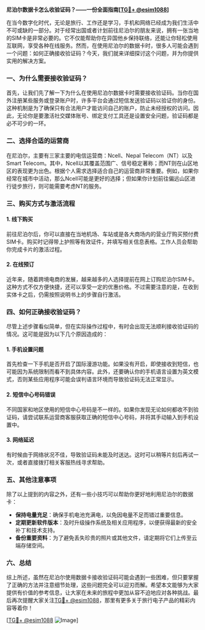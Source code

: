 **尼泊尔数据卡怎么收验证码？——一份全面指南[[TG💪+ @esim1088](https://t.me/s/esim1088)]**

在当今数字化时代，无论是旅行、工作还是学习，手机和网络已经成为我们生活中不可或缺的一部分。对于经常出国或者计划前往尼泊尔的朋友来说，拥有一张当地的SIM卡是非常必要的。它不仅能帮助你在异国他乡保持联络，还能让你轻松使用互联网，享受各种在线服务。然而，在使用尼泊尔的数据卡时，很多人可能会遇到一个问题：如何正确接收验证码？今天，我们就来详细探讨这个问题，并为你提供实用的解决方案。

### 一、为什么需要接收验证码？

首先，让我们先了解一下为什么在使用尼泊尔数据卡时需要接收验证码。当你在国外注册某些服务或登录账户时，许多平台会通过短信发送验证码以验证你的身份。这种机制是为了确保只有合法用户才能访问自己的账户，防止未经授权的访问。因此，无论你是要激活社交媒体账号、绑定支付工具还是设置安全问题，验证码都是必不可少的一环。

### 二、选择合适的运营商

在尼泊尔，主要有三家主要的电信运营商：Ncell、Nepal Telecom（NT）以及Smart Telecom。其中，Ncell以其覆盖范围广、信号稳定著称；而NT则在山区地区的表现更为出色。根据个人需求选择适合自己的运营商非常重要。例如，如果你经常在城市中活动，那么Ncell可能是更好的选择；但如果你计划前往偏远山区进行徒步旅行，则可能需要考虑NT的服务。

### 三、购买方式与激活流程

#### 1. 线下购买
前往尼泊尔后，你可以直接在当地机场、车站或是各大商场内的营业厅购买预付费SIM卡。购买时记得带上护照等有效证件，并填写相关信息表格。工作人员会帮助你完成卡片的激活过程。

#### 2. 在线预订
近年来，随着跨境电商的发展，越来越多的人选择提前在网上订购尼泊尔SIM卡。这种方式不仅方便快捷，还可以享受一定的优惠价格。不过需要注意的是，在收到实体卡之后，仍需按照说明书上的步骤自行激活。

### 四、如何正确接收验证码？

尽管上述步骤看似简单，但在实际操作过程中，有时会出现无法顺利接收验证码的情况。这可能是因为以下几个原因造成的：

#### 1. 手机设置问题
首先检查一下手机是否开启了国际漫游功能。如果没有开启，即使接收到短信，也可能因为系统限制而看不到具体内容。此外，还要确认你的手机语言设置为英文模式，否则某些应用程序可能会误判语言环境而导致验证码无法正常显示。

#### 2. 短信中心号码错误
不同国家和地区使用的短信中心号码是不一样的。如果你发现无论如何都收不到验证码，请尝试联系运营商客服获取正确的短信中心号码，并将其手动输入到手机设置中。

#### 3. 网络延迟
有时候由于网络状况不佳，导致验证码未能及时送达。这时可以稍等片刻后再试一次，或者直接拨打相关客服热线寻求帮助。

### 五、其他注意事项

除了以上提到的内容之外，还有一些小技巧可以帮助你更好地利用尼泊尔的数据卡：

- **保持电量充足**：确保手机电池充满电，以免因电量不足而错过重要信息。
- **定期更新软件版本**：及时升级操作系统及相关应用程序，以便获得最新的安全补丁和技术支持。
- **备份重要资料**：为了避免丢失珍贵的照片或其他文件，请定期将它们上传至云端存储空间。

### 六、总结

综上所述，虽然在尼泊尔使用数据卡接收验证码可能会遇到一些困难，但只要掌握了正确的方法并注意细节处理，这些问题完全可以迎刃而解。希望本文能够为大家提供有价值的参考信息，让大家在未来的旅程中更加从容不迫地应对各种挑战。最后再次提醒大家关注[TG💪+ @esim1088](https://t.me/s/esim1088)，那里有更多关于旅行电子产品的精彩内容等着你！

[[TG💪+ @esim1088](https://t.me/s/esim1088) ![Image](https://i.postimg.cc/4NQfJmqS/Snipaste-2025-05-13-00-14-12.png)]